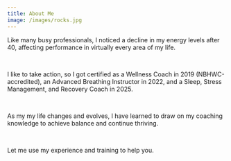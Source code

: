 ```yaml
---
title: About Me
image: /images/rocks.jpg
---
```

Like many busy professionals, I noticed a decline in my energy levels after 40, affecting performance in virtually every area of my life.

&nbsp;

I like to take action, so I got certified as a Wellness Coach in 2019 (NBHWC-accredited), an Advanced Breathing Instructor in 2022, and a Sleep, Stress Management, and Recovery Coach in 2025.

&nbsp;

As my my life changes and evolves, I have learned to draw on my coaching knowledge to achieve balance and continue thriving.

&nbsp;

Let me use my experience and training to help you.